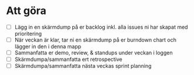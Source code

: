 # Att göra

- [ ] Lägg in en skärmdump på er backlog inkl. alla issues ni har skapat med prioritering
- [ ] När veckan är klar, tar ni en skärmdump på er burndown chart och lägger in den i denna mapp
- [ ] Sammanfatta er demo, review, & standups under veckan i loggen
- [ ] Skärmdumpa/sammanfatta ert retrospective
- [ ] Skärmdumpa/sammanfatta nästa veckas sprint planning